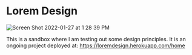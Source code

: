 # Lorem Design

![Screen Shot 2022-01-27 at 1 28 39 PM](https://user-images.githubusercontent.com/75996017/151421558-7d6eb247-7b87-4faa-a17f-3007c9762823.png)

This is a sandbox where I am testing out some design principles. It is an ongoing project deployed at: https://loremdesign.herokuapp.com/home
